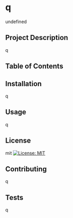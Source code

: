 
# q

undefined

## Project Description
q

## Table of Contents


## Installation
q

## Usage
q

## License
mit
[![License: MIT](https://img.shields.io/badge/License-MIT-yellow.svg)](https://opensource.org/licenses/MIT)

## Contributing
q

## Tests
q

